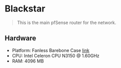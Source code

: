 # Blackstar

> This is the main pfSense router for the network.

## Hardware

* Platform: Fanless Barebone Case [link](https://www.amazon.co.uk/gp/product/B01GBHCHDI/ref=ppx_yo_dt_b_search_asin_title?ie=UTF8&psc=1)
* CPU: Intel Celeron CPU N3150 @ 1.60GHz
* RAM: 4096 MB
